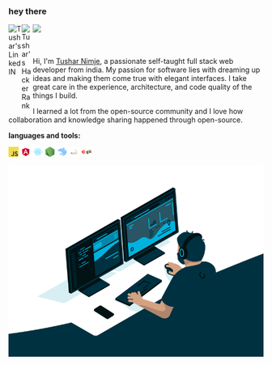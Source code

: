 ### hey there 
<a href="https://www.linkedin.com/in/tushar-nimje">
  <img align="left" alt="Tushar's LinkedIN" width="26px" src="https://github.com/simsausaurabh/Glancify-1/blob/master/Images/linkedin.png" />
</a>
<a href="https://www.hackerrank.com/tusharnimje21">
  <img align="left" alt="Tushar's Hacker Rank" width="22px" src="https://github.com/simsausaurabh/Glancify-1/blob/master/Images/Hackerrank (1).png" />
</a>

![](https://komarev.com/ghpvc/?username=nimjetushar)

<br/>

Hi, I'm [Tushar Nimje](https://nimjetushar.github.io/), a passionate self-taught full stack web developer from india. My passion for software lies with dreaming up ideas and making them come true with elegant interfaces. I take great care in the experience, architecture, and code quality of the things I build.

I learned a lot from the open-source community and I love how collaboration and knowledge sharing happened through open-source.

**languages and tools:**  

<code><img height="20" src="https://raw.githubusercontent.com/github/explore/80688e429a7d4ef2fca1e82350fe8e3517d3494d/topics/javascript/javascript.png"></code>
<code><img height="20" src="https://raw.githubusercontent.com/github/explore/80688e429a7d4ef2fca1e82350fe8e3517d3494d/topics/angular/angular.png"></code>
<code><img height="20" src="https://raw.githubusercontent.com/github/explore/80688e429a7d4ef2fca1e82350fe8e3517d3494d/topics/react/react.png"></code>
<code><img height="20" src="https://raw.githubusercontent.com/github/explore/80688e429a7d4ef2fca1e82350fe8e3517d3494d/topics/nodejs/nodejs.png"></code>
<code><img height="20" src="https://raw.githubusercontent.com/nimasfl/nestjs-icons/master/nest-.svg"></code>
<code><img height="20" src="https://raw.githubusercontent.com/github/explore/80688e429a7d4ef2fca1e82350fe8e3517d3494d/topics/mysql/mysql.png"></code>
<code><img height="20" src="https://raw.githubusercontent.com/github/explore/80688e429a7d4ef2fca1e82350fe8e3517d3494d/topics/git/git.png"></code>

![](https://github.com/nimjetushar/nimjetushar/blob/main/code.gif?raw=true)
